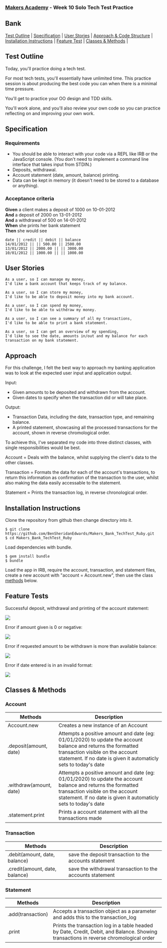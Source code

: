 
### [Makers Academy](http://www.makersacademy.com) - Week 10 Solo Tech Test Practice
Bank
-

[Test Outline](#Outline) | [Specification](#Specification) | [User Stories](#Story) | [Approach & Code Structure](#Approach) | [Installation Instructions](#Installation) | [Feature Test](#Feature_Tests) | [Classes & Methods](#Methods) |


## <a name="Outline">Test Outline</a>

Today, you'll practice doing a tech test.

For most tech tests, you'll essentially have unlimited time.  This practice session is about producing the best code you can when there is a minimal time pressure.

You'll get to practice your OO design and TDD skills.

You'll work alone, and you'll also review your own code so you can practice reflecting on and improving your own work.

## <a name="Specification">Specification</a>

### Requirements

* You should be able to interact with your code via a REPL like IRB or the JavaScript console.  (You don't need to implement a command line interface that takes input from STDIN.)
* Deposits, withdrawal.
* Account statement (date, amount, balance) printing.
* Data can be kept in memory (it doesn't need to be stored to a database or anything).

### Acceptance criteria

**Given** a client makes a deposit of 1000 on 10-01-2012  
**And** a deposit of 2000 on 13-01-2012  
**And** a withdrawal of 500 on 14-01-2012  
**When** she prints her bank statement  
**Then** she would see

```
date || credit || debit || balance
14/01/2012 || || 500.00 || 2500.00
13/01/2012 || 2000.00 || || 3000.00
10/01/2012 || 1000.00 || || 1000.00
```

## <a name="Story">User Stories</a>

```
As a user, so I can manage my money, 
I'd like a bank account that keeps track of my balance.

As a user, so I can store my money, 
I'd like to be able to deposit money into my bank account.

As a user, so I can spend my money, 
I'd like to be able to withdraw my money. 

As a user, so I can see a summary of all my transactions,
I'd like to be able to print a bank statement. 

As a user, so I can get an overview of my spending, 
I'd like to see the date, amounts in/out and my balance for each transaction on my bank statement.
```

## <a name="Approach">Approach</a>

For this challenge, I felt the best way to approach my banking application was to look at the expected user input and application output.

Input:
- Given amounts to be deposited and withdrawn from the account.
- Given dates to specify when the transaction did or will take place.

Output:
- Transaction Data, including the date, transaction type, and remaining balance.
- A printed statement, showcasing all the processed transactions for the account, shown in reverse chromological order.

To achieve this, I've separated my code into three distinct classes, with single responsibilities would be best. 

Account = Deals with the balance, whilst supplying the client's data to the other classes.

Transaction = Formats the data for each of the account's transactions, to return this information as confirmation of the transaction to the user, whilst also making the data easily accessable to the statement.

Statement = Prints the transaction log, in reverse chronological order.

## <a name="Installation">Installation Instructions</a>

Clone the repository from github then change directory into it.

```
$ git clone https://github.com/BenSheridanEdwards/Makers_Bank_TechTest_Ruby.git
$ cd Makers_Bank_TechTest_Ruby
```
Load dependencies with bundle.
```
$ gem install bundle
$ bundle
```

Load the app in IRB, require the account, transaction, and statement files, create a new account with "account = Account.new", then use the class [methods](#Methods) below.

## <a name="Feature_Tests">Feature Tests</a>

Successful deposit, withdrawal and printing of the account statement:

![](https://github.com/BenSheridanEdwards/Makers_Bank_TechTest_Ruby/blob/master/IRB_Successful_Feature_Test.png)

Error if amount given is 0 or negative:

![](https://github.com/BenSheridanEdwards/Makers_Bank_TechTest_Ruby/blob/master/IRB_Amount_Errors_Feature_Test.png)

Error if requested amount to be withdrawn is more than available balance:

![](https://github.com/BenSheridanEdwards/Makers_Bank_TechTest_Ruby/blob/master/IRB_Balance_Error_Feature_Test.png)

Error if date entered is in an invalid format:

![](https://github.com/BenSheridanEdwards/Makers_Bank_TechTest_Ruby/blob/master/IRB_Date_Errors_Feature_Test.png)

## <a name="Methods">Classes & Methods</a>

### Account

| Methods | Description |
| --- | --- |
| Account.new     | Creates a new instance of an Account |
| .deposit(amount, date) | Attempts a positive amount and date (eg: 01/01/2020) to update the account balance and returns the formatted transaction visible on the account statement. If no date is given it automaticly sets to today's date |
| .withdraw(amount, date) | Attempts a positive amount and date (eg: 01/01/2020) to update the account balance and returns the formatted transaction visible on the account statement. If no date is given it automaticly sets to today's date |
| .statement.print | Prints a account statement with all the transactions made |

### Transaction

| Methods | Description |
| --- | --- |
| .debit(amount, date, balance) | save the deposit transaction to the accounts statement |
| .credit(amount, date, balance) | save the withdrawal transaction to the accounts statement | 

### Statement

| Methods | Description |
| --- | --- |
| .add(transaction) | Accepts a transaction object as a parameter and adds this to the transaction_log
| .print | Prints the transaction log in a table headed by Date, Credit, Debit, and Balance. Showing transactions in reverse chromological order |

